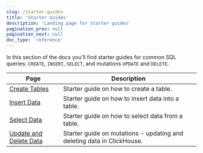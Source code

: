```yaml
---
slug: /starter-guides
title: 'Starter Guides'
description: 'Landing page for starter guides'
pagination_prev: null
pagination_next: null
doc_type: 'reference'
---
```


In this section of the docs you'll find starter guides for common SQL queries: `CREATE`, `INSERT`, `SELECT`, and mutations `UPDATE` and `DELETE`.

| Page                                                       | Description                                                            |
|------------------------------------------------------------|------------------------------------------------------------------------|
| [Create Tables](../guides/creating-tables.md)              | Starter guide on how to create a table.                                |
| [Insert Data](../guides/inserting-data.md)                 | Starter guide on how to insert data into a table.                      |
| [Select Data](../guides/writing-queries.md)                | Starter guide on how to select data from a table.                      |
| [Update and Delete Data](../guides/developer/mutations.md) | Starter guide on mutations - updating and deleting data in ClickHouse. |
